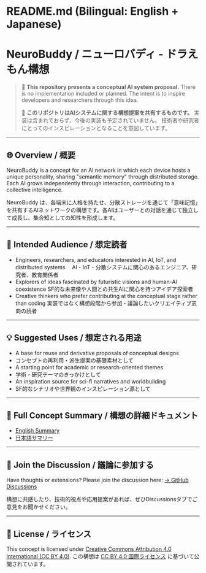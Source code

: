 # README.md (Bilingual: English + Japanese)

# NeuroBuddy / ニューロバディ - ドラえもん構想

> 🧠 **This repository presents a conceptual AI system proposal.**
> There is no implementation included or planned.
> The intent is to inspire developers and researchers through this idea.
>
> 🧠 **このリポジトリはAIシステムに関する構想提案を共有するものです。**
> 実装は含まれておらず、今後の実装も予定されていません。
> 技術者や研究者にとってのインスピレーションとなることを意図しています。

---

## 🌐 Overview / 概要

NeuroBuddy is a concept for an AI network in which each device hosts a unique personality, sharing "semantic memory" through distributed storage. Each AI grows independently through interaction, contributing to a collective intelligence.

NeuroBuddy は、各端末に人格を持たせ、分散ストレージを通じて「意味記憶」を共有するAIネットワークの構想です。各AIはユーザーとの対話を通じて独立して成長し、集合知としての知性を形成します。

---

## 🎯 Intended Audience / 想定読者

* Engineers, researchers, and educators interested in AI, IoT, and distributed systems
　AI・IoT・分散システムに関心のあるエンジニア、研究者、教育関係者
* Explorers of ideas fascinated by futuristic visions and human-AI coexistence
  SF的な未来像や人間との共生AIに関心を持つアイデア探索者
* Creative thinkers who prefer contributing at the conceptual stage rather than coding
  実装ではなく構想段階から参加・議論したいクリエイティブ志向の読者

---

## 💡 Suggested Uses / 想定される用途

* A base for reuse and derivative proposals of conceptual designs
* コンセプトの再利用・派生提案の基礎素材として
* A starting point for academic or research-oriented themes
* 学術・研究テーマのきっかけとして
* An inspiration source for sci-fi narratives and worldbuilding
* SF的なシナリオや世界観のインスピレーション源として

---

## 📄 Full Concept Summary / 構想の詳細ドキュメント

* [English Summary](./SUMMARY.md)
* [日本語サマリー](./SUMMARY_ja.md)

---

## 💬 Join the Discussion / 議論に参加する

Have thoughts or extensions? Please join the discussion here:
[→ GitHub Discussions](https://github.com/tadi-karuma/neurobuddy/discussions)

構想に共感したり、技術的視点や応用提案があれば、ぜひDiscussionsタブでご意見をお聞かせください。

---

## 🧾 License / ライセンス

This concept is licensed under [Creative Commons Attribution 4.0 International (CC BY 4.0)](https://creativecommons.org/licenses/by/4.0/).
この構想は [CC BY 4.0 国際ライセンス](https://creativecommons.org/licenses/by/4.0/deed.ja) に基づいて公開されています。
